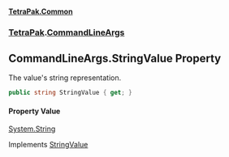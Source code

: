 #### [TetraPak.Common](index.md 'index')
### [TetraPak](TetraPak.md 'TetraPak').[CommandLineArgs](TetraPak_CommandLineArgs.md 'TetraPak.CommandLineArgs')
## CommandLineArgs.StringValue Property
The value's string representation.  
```csharp
public string StringValue { get; }
```
#### Property Value
[System.String](https://docs.microsoft.com/en-us/dotnet/api/System.String 'System.String')

Implements [StringValue](TetraPak_IStringValue_StringValue.md 'TetraPak.IStringValue.StringValue')  
